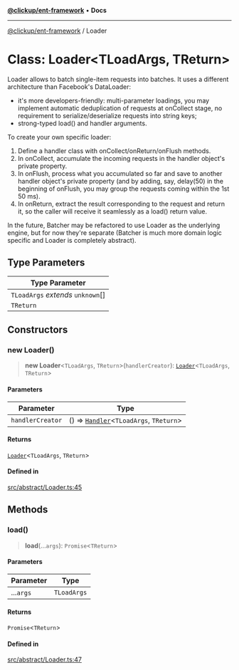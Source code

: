 [**@clickup/ent-framework**](../README.md) • **Docs**

***

[@clickup/ent-framework](../globals.md) / Loader

# Class: Loader\<TLoadArgs, TReturn\>

Loader allows to batch single-item requests into batches. It uses a different
architecture than Facebook's DataLoader:

- it's more developers-friendly: multi-parameter loadings, you may implement
  automatic deduplication of requests at onCollect stage, no requirement to
  serialize/deserialize requests into string keys;
- strong-typed load() and handler arguments.

To create your own specific loader:
1. Define a handler class with onCollect/onReturn/onFlush methods.
2. In onCollect, accumulate the incoming requests in the handler object's
   private property.
3. In onFlush, process what you accumulated so far and save to another
   handler object's private property (and by adding, say, delay(50) in the
   beginning of onFlush, you may group the requests coming within the 1st 50
   ms).
3. In onReturn, extract the result corresponding to the request and return
   it, so the caller will receive it seamlessly as a load() return value.

In the future, Batcher may be refactored to use Loader as the underlying
engine, but for now they're separate (Batcher is much more domain logic
specific and Loader is completely abstract).

## Type Parameters

| Type Parameter |
| ------ |
| `TLoadArgs` *extends* `unknown`[] |
| `TReturn` |

## Constructors

### new Loader()

> **new Loader**\<`TLoadArgs`, `TReturn`\>(`handlerCreator`): [`Loader`](Loader.md)\<`TLoadArgs`, `TReturn`\>

#### Parameters

| Parameter | Type |
| ------ | ------ |
| `handlerCreator` | () => [`Handler`](../interfaces/Handler.md)\<`TLoadArgs`, `TReturn`\> |

#### Returns

[`Loader`](Loader.md)\<`TLoadArgs`, `TReturn`\>

#### Defined in

[src/abstract/Loader.ts:45](https://github.com/clickup/ent-framework/blob/master/src/abstract/Loader.ts#L45)

## Methods

### load()

> **load**(...`args`): `Promise`\<`TReturn`\>

#### Parameters

| Parameter | Type |
| ------ | ------ |
| ...`args` | `TLoadArgs` |

#### Returns

`Promise`\<`TReturn`\>

#### Defined in

[src/abstract/Loader.ts:47](https://github.com/clickup/ent-framework/blob/master/src/abstract/Loader.ts#L47)
